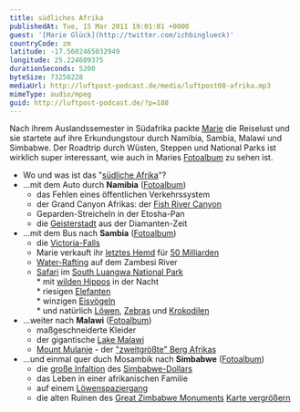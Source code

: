 ```yaml
---
title: südliches Afrika
publishedAt: Tue, 15 Mar 2011 19:01:01 +0000
guest: '[Marie Glück](http://twitter.com/ichbinglueck)'
countryCode: zm
latitude: -17.5602465032949
longitude: 25.224609375
durationSeconds: 5200
byteSize: 73250228
mediaUrl: http://luftpost-podcast.de/media/luftpost08-afrika.mp3
mimeType: audio/mpeg
guid: http://luftpost-podcast.de/?p=188
---
```


Nach ihrem Auslandssemester in Südafrika packte [Marie](http://twitter.com/ichbinglueck) die Reiselust und sie startete auf ihre Erkundungstour durch Namibia, Sambia, Malawi und Simbabwe. Der Roadtrip durch Wüsten, Steppen und National Parks ist wirklich super interessant, wie auch in Maries [Fotoalbum](https://picasaweb.google.com/marieglueck/) zu sehen ist. 
* Wo und was ist das "[südliche Afrika](http://de.wikipedia.org/wiki/Südliches%5FAfrika)"?
* ...mit dem Auto durch **Namibia** ([Fotoalbum](https://picasaweb.google.com/marieglueck/Namibia))  
   * das Fehlen eines öffentlichen Verkehrssystem  
   * der Grand Canyon Afrikas: der [Fish River Canyon](https://lh3.googleusercontent.com/%5FJ8IulYjCjmU/SrFXhK3lY5I/AAAAAAAAAZs/eq5y-2%5Fe2f8/IMG%5F2731.JPG)  
   * Geparden-Streicheln in der Etosha-Pan  
   * die [Geisterstadt](https://lh3.googleusercontent.com/%5FJ8IulYjCjmU/SrFXyTSojTI/AAAAAAAAAa4/3VhOoQPPaj4/IMG%5F2971.JPG) aus der Diamanten-Zeit
* ...mit dem Bus nach **Sambia** ([Fotoalbum](https://picasaweb.google.com/marieglueck/Sambia#))  
   * die [Victoria-Falls](https://lh5.googleusercontent.com/%5FJ8IulYjCjmU/SrFYGsApLlI/AAAAAAAAAcI/HYRIc6P5Nf0/IMG%5F3254.JPG)  
   * Marie verkauft ihr [letztes Hemd](https://lh4.googleusercontent.com/%5FJ8IulYjCjmU/SrFYHvaIHFI/AAAAAAAAAcM/QSseEU1Vclk/IMG%5F3271.JPG) für [50 Milliarden](http://www.lossofprivacy.com/wp-content/uploads/2008/10/zw008.jpg)  
   * [Water-Rafting](http://www.zambezi.com/content/white%5Fwater%5Frafting%5Fthe%5Fzambezi%5Friver) auf dem Zambesi River  
   * [Safari](https://lh3.googleusercontent.com/%5FJ8IulYjCjmU/SrFYVfeERxI/AAAAAAAAAc8/OM7HiJ5R7XA/IMG%5F3359.JPG) im [South Luangwa National Park](http://www.zambiatourism.com/travel/nationalparks/sluangwa.htm)  
         * mit [wilden Hippos](https://lh3.googleusercontent.com/%5FJ8IulYjCjmU/SrFYs2r-tfI/AAAAAAAAAeY/Peq5In4ExeU/IMG%5F3687.JPG) in der Nacht  
         * riesigen [Elefanten](https://lh4.googleusercontent.com/%5FJ8IulYjCjmU/SrFYguVwgoI/AAAAAAAAAds/dJ4KzNamK88/IMG%5F3530.JPG)  
         * winzigen [Eisvögeln](https://lh5.googleusercontent.com/%5FJ8IulYjCjmU/SrFYh%5FlUvnI/AAAAAAAAAdw/Sn7xqdgPYMg/IMG%5F3548.JPG)  
         * und natürlich [Löwen](https://lh4.googleusercontent.com/%5FJ8IulYjCjmU/SrFYZGwWO0I/AAAAAAAAAdQ/8WTNORIc0Rc/IMG%5F3448.JPG), [Zebras](https://lh6.googleusercontent.com/%5FJ8IulYjCjmU/SrFYmHfIlyI/AAAAAAAAAeA/evxJtwKAURk/IMG%5F3571.JPG) und [Krokodilen](https://lh3.googleusercontent.com/%5FJ8IulYjCjmU/SrFYoCWldoI/AAAAAAAAAeI/io1edUYWt%5Fs/IMG%5F3604.JPG)
* ...weiter nach **Malawi** ([Fotoalbum](https://picasaweb.google.com/marieglueck/Malawi#))  
   * maßgeschneiderte Kleider  
   * der gigantische [Lake Malawi](https://lh4.googleusercontent.com/%5FJ8IulYjCjmU/SrFaAFO-a4I/AAAAAAAAAfA/bZMSdgPg7xQ/IMG%5F3732.JPG)  
   * [Mount Mulanje](https://lh3.googleusercontent.com/%5FJ8IulYjCjmU/SrFZ%5Fu8HGmI/AAAAAAAAAe8/XT5OO0Lmpw4/IMG%5F3776.JPG) \- der ["zweitgrößte" Berg Afrikas](http://de.wikipedia.org/wiki/Liste%5Fder%5FBerge%5Foder%5FErhebungen%5Fin%5FAfrika)
* ...und einmal quer duch Mosambik nach **Simbabwe** ([Fotoalbum](https://picasaweb.google.com/marieglueck/Simbabwe#))  
   * die [große Infaltion](http://upload.wikimedia.org/wikipedia/commons/c/c9/ZWD-EUR%5F2008.png) des [Simbabwe-Dollars](http://www.spiegel.de/wirtschaft/0,1518,568743,00.html)  
   * das Leben in einer afrikanischen Familie  
   * auf einem [Löwenspaziergang](https://lh5.googleusercontent.com/%5FJ8IulYjCjmU/SrFaYuwJQwI/AAAAAAAAAf4/ga%5FD1pvTRXM/IMG%5F3853.JPG)  
   * die alten Ruinen des [Great Zimbabwe Monuments](https://lh6.googleusercontent.com/%5FJ8IulYjCjmU/SrFajL0oGGI/AAAAAAAAAgk/iXZBonKPS28/IMG%5F0145.JPG)
[Karte vergrößern](http://maps.google.com/maps/ms?ie=UTF8&hl=en&oe=UTF8&msa=0&msid=208859513699346466180.00049e4c0a4fd80e91e4e&ll=-22.755921,26.982422&spn=28.130179,38.671875&z=4&source=embed)
